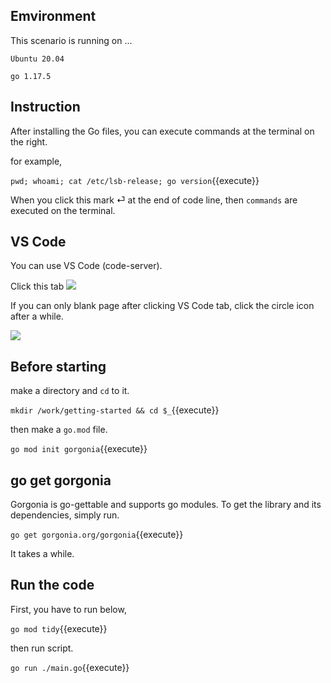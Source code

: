 ## Emvironment

This scenario is running on ...

`Ubuntu 20.04`

`go 1.17.5`

## Instruction

After installing the Go files, you can execute commands at the terminal on the right.

for example,

`pwd; whoami; cat /etc/lsb-release; go version`{{execute}}

When you click this mark &#x23CE; at the end of code line, then  `commands` are executed on the terminal.

## VS Code

You can use VS Code (code-server).

Click this tab <img src='https://i.gyazo.com/2490101f4dd25247eba6549c9698b5f3.png'>

If you can only blank page after clicking VS Code tab, click the circle icon after a while.

<img src='https://i.gyazo.com/71374e12cc61c8316fed21ae5ceae103.png'>

## Before starting

make a directory and `cd` to it.

`mkdir /work/getting-started && cd $_`{{execute}}

then make a `go.mod` file.

`go mod init gorgonia`{{execute}}

## go get gorgonia

Gorgonia is go-gettable and supports go modules. To get the library and its dependencies, simply run.

`go get gorgonia.org/gorgonia`{{execute}}

It takes a while.

## Run the code

First, you have to run below,

`go mod tidy`{{execute}}

then run script.

`go run ./main.go`{{execute}}

